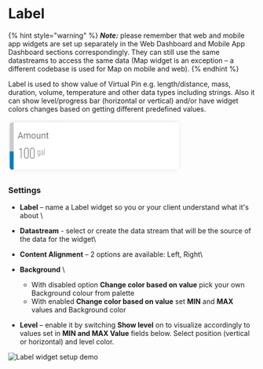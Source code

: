 # Label

{% hint style="warning" %}
_**Note:**_ please remember that web and mobile app widgets are set up separately in the Web Dashboard and Mobile App Dashboard sections correspondingly. They can still use the same datastreams to access the same data (Map widget is an exception – a different codebase is used for Map on mobile and web).
{% endhint %}

Label is used to show value of Virtual Pin e.g. length/distance, mass, duration, volume, temperature and other data types including strings. Also it can show level/progress bar (horizontal or vertical) and/or have widget colors changes based on getting different predefined values.

![](../../.gitbook/assets/label.png)

### **Settings**

* **Label** – name a Label widget so you or your client understand what it's about    \

* **Datastream** - select or create the data stream that will be the source of the data for the widget\

* **Content Alignment** – 2 options are available: Left, Right\

* **Background** \

  * With disabled option **Change color based on value** pick your own Background colour from palette
  *   With enabled **Change color based on value** set **MIN** and **MAX** values and Background color


* **Level** – enable it by switching **Show level** on to visualize accordingly to values set in **MIN and MAX Value** fields below. Select position (vertical or horizontal) and level color.

![Label widget setup demo](../../.gitbook/assets/label\_setup.gif)

